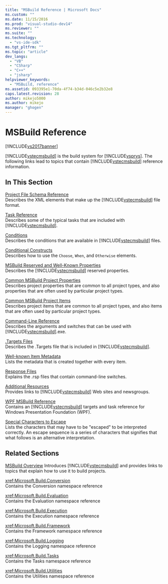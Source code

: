 ```yaml
---
title: "MSBuild Reference | Microsoft Docs"
ms.custom: ""
ms.date: 11/15/2016
ms.prod: "visual-studio-dev14"
ms.reviewer: ""
ms.suite: ""
ms.technology: 
  - "vs-ide-sdk"
ms.tgt_pltfrm: ""
ms.topic: "article"
dev_langs: 
  - "VB"
  - "CSharp"
  - "C++"
  - "jsharp"
helpviewer_keywords: 
  - "MSBuild, reference"
ms.assetid: 093395e1-70da-4f74-b34d-046c5e2b32e8
caps.latest.revision: 28
author: mikejo5000
ms.author: mikejo
manager: "ghogen"
---
```

# MSBuild Reference
[!INCLUDE[vs2017banner](../includes/vs2017banner.md)]

  
[!INCLUDE[vstecmsbuild](../includes/vstecmsbuild-md.md)] is the build system for [!INCLUDE[vsprvs](../includes/vsprvs-md.md)]. The following links lead to topics that contain [!INCLUDE[vstecmsbuild](../includes/vstecmsbuild-md.md)] reference information.  
  
## In This Section  
 [Project File Schema Reference](../msbuild/msbuild-project-file-schema-reference.md)  
 Describes the XML elements that make up the [!INCLUDE[vstecmsbuild](../includes/vstecmsbuild-md.md)] file format.  
  
 [Task Reference](../msbuild/msbuild-task-reference.md)  
 Describes some of the typical tasks that are included with [!INCLUDE[vstecmsbuild](../includes/vstecmsbuild-md.md)].  
  
 [Conditions](../msbuild/msbuild-conditions.md)  
 Describes the conditions that are available in [!INCLUDE[vstecmsbuild](../includes/vstecmsbuild-md.md)] files.  
  
 [Conditional Constructs](../msbuild/msbuild-conditional-constructs.md)  
 Describes how to use the `Choose`, `When`, and `Otherwise` elements.  
  
 [MSBuild Reserved and Well-Known Properties](../msbuild/msbuild-reserved-and-well-known-properties.md)  
 Describes the [!INCLUDE[vstecmsbuild](../includes/vstecmsbuild-md.md)] reserved properties.  
  
 [Common MSBuild Project Properties](../msbuild/common-msbuild-project-properties.md)  
 Describes project properties that are common to all project types, and also properties that are often used by particular project types.  
  
 [Common MSBuild Project Items](../msbuild/common-msbuild-project-items.md)  
 Describes project items that are common to all project types, and also items that are often used by particular project types.  
  
 [Command-Line Reference](../msbuild/msbuild-command-line-reference.md)  
 Describes the arguments and switches that can be used with [!INCLUDE[vstecmsbuild](../includes/vstecmsbuild-md.md)].exe.  
  
 [.Targets Files](../msbuild/msbuild-dot-targets-files.md)  
 Describes the .Targets file that is included in [!INCLUDE[vstecmsbuild](../includes/vstecmsbuild-md.md)].  
  
 [Well-known Item Metadata](../msbuild/msbuild-well-known-item-metadata.md)  
 Lists the metadata that is created together with every item.  
  
 [Response Files](../msbuild/msbuild-response-files.md)  
 Explains the .rsp files that contain command-line switches.  
  
 [Additional Resources](../msbuild/additional-resources-for-msbuild.md)  
 Provides links to [!INCLUDE[vstecmsbuild](../includes/vstecmsbuild-md.md)] Web sites and newsgroups.  
  
 [WPF MSBuild Reference](../msbuild/wpf-msbuild-reference.md)  
 Contains an [!INCLUDE[vstecmsbuild](../includes/vstecmsbuild-md.md)] targets and task reference for Windows Presentation Foundation (WPF).  
  
 [Special Characters to Escape](../msbuild/special-characters-to-escape.md)  
 Lists the characters that may have to be "escaped" to be interpreted correctly. An escape sequence is a series of characters that signifies that what follows is an alternative interpretation.  
  
## Related Sections  
 [MSBuild Overview](http://msdn.microsoft.com/e39f13f7-1e1d-4435-95ca-0c222bca071c)
 Introduces [!INCLUDE[vstecmsbuild](../includes/vstecmsbuild-md.md)] and provides links to topics that explain how to use it to build projects.  
  
 <xref:Microsoft.Build.Conversion>  
 Contains the Conversion namespace reference  
  
 <xref:Microsoft.Build.Evaluation>  
 Contains the Evaluation namespace reference  
  
 <xref:Microsoft.Build.Execution>  
 Contains the Execution namespace reference  
  
 <xref:Microsoft.Build.Framework>  
 Contains the Framework namespace reference  
  
 <xref:Microsoft.Build.Logging>  
 Contains the Logging namespace reference  
  
 <xref:Microsoft.Build.Tasks>  
 Contains the Tasks namespace reference  
  
 <xref:Microsoft.Build.Utilities>  
 Contains the Utilities namespace reference

